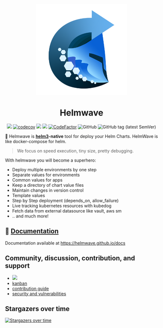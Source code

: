 <p align="center">
  <img  src="https://raw.githubusercontent.com/helmwave/logo/main/logo.png" style="max-height:100%;" height="300px" />
</p>

<h1 align="center"> Helmwave</h1>

<p align="center">
  <a href="https://github.com/helmwave/helmwave/actions?query=workflow%3Arelease"><img src="https://github.com/helmwave/helmwave/workflows/release/badge.svg" /></a>
  <a href="https://codecov.io/gh/helmwave/helmwave"><img src="https://codecov.io/gh/helmwave/helmwave/branch/main/graph/badge.svg?token=0WXxYhIG4S" alt="codecov"/></a> 
  <a href="https://bestpractices.coreinfrastructure.org/projects/5426"><img src="https://bestpractices.coreinfrastructure.org/projects/5426/badge"></a>
  <a href="https://www.codacy.com/gh/helmwave/helmwave/dashboard?utm_source=github.com&amp;utm_medium=referral&amp;utm_content=helmwave/helmwave&amp;utm_campaign=Badge_Grade"><img src="https://app.codacy.com/project/badge/Grade/200ca37690b7463b976f1ece36b53a4e"/></a>
  <a href="https://www.codefactor.io/repository/github/helmwave/helmwave"><img src="https://www.codefactor.io/repository/github/helmwave/helmwave/badge" alt="CodeFactor" /></a>
  <img alt="GitHub" src="https://img.shields.io/github/license/zhilyaev/helmwave">
  <img alt="GitHub tag (latest SemVer)" src="https://img.shields.io/github/v/tag/zhilyaev/helmwave?label=latest">
</p>


🌊 Helmwave is **[helm3](https://github.com/helm/helm/)-native** tool for deploy your Helm Charts.
HelmWave is like docker-compose for helm.

> We focus on speed execution, tiny size, pretty debugging.

With helmwave you will become a superhero:

- Deploy multiple environments by one step
- Separate values for environments
- Common values for apps
- Keep a directory of chart value files
- Maintain changes in version control
- Template values
- Step by Step deployment (depends_on, allow_failure)
- Live tracking kubernetes resources with kubedog
- Fetch data from external datasource like vault, aws sm
- .. and much more!

## 📖 [Documentation](https://helmwave.github.io/docs)

Documentation available at https://helmwave.github.io/docs


## Community, discussion, contribution, and support

- <a href="https://t.me/helmwave" ><img src="https://img.shields.io/badge/telegram-chat-179cde.svg?logo=telegram" /></a>
- [kanban](https://github.com/orgs/helmwave/projects/3)
- [contribution guide](https://github.com/helmwave/helmwave/blob/main/CONTRIBUTING.md)
- [security and vulnerabilities](https://github.com/helmwave/helmwave/blob/main/SECURITY.md)


## Stargazers over time

[![Stargazers over time](https://starchart.cc/helmwave/helmwave.svg)](https://starchart.cc/helmwave/helmwave)
